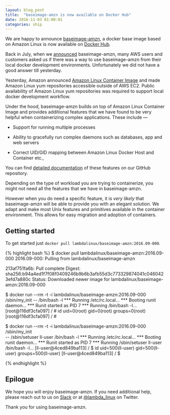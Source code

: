 ```yaml
---
layout: blog_post
title:  "baseimage-amzn is now available on Docker Hub"
date: 2016-11-03 01:00:01
categories: ship
---
```

We are happy to announce [baseimage-amzn](https://github.com/lambda-linux/baseimage-amzn/), a docker base image based on Amazon Linux is now available on [Docker Hub](https://hub.docker.com/r/lambdalinux/baseimage-amzn/).

Back in July, when we [announced](/blog/2016/07/06/baseimage-amzn-docker-base-image/) baseimage-amzn, many AWS users and customers asked us if there was a way to use baseimage-amzn from their local docker development environments. Unfortunately we did not have a good answer till yesterday.

Yesterday, Amazon announced [Amazon Linux Container Image](https://aws.amazon.com/blogs/aws/new-amazon-linux-container-image-for-cloud-and-on-premises-workloads/) and made Amazon Linux yum repositories accessible outside of AWS EC2. Public availability of Amazon Linux yum repositories was required to support local docker development workflow.

Under the hood, baseimage-amzn builds on top of Amazon Linux Container Image and provides additional features that we have found to be very helpful when containerizing complex applications. These include &mdash;

* Support for running multiple processes

* Ability to gracefully run complex daemons such as databases, app and web servers 

* Correct UID/GID mapping between Amazon Linux Docker Host and Container etc.,

You can find [detailed documentation](https://github.com/lambda-linux/baseimage-amzn) of these features on our GitHub repository.

Depending on the type of workload you are trying to containerize, you might not need all the features that we have in baseimage-amzn. 

However when you do need a specific feature, it is _very likely_ that baseimage-amzn will be able to provide you with an elegant solution. We adapt and make most Unix features and primitives available in the container environment. This allows for easy migration and adoption of containers.

## Getting started

To get started just `docker pull lambdalinux/baseimage-amzn:2016.09-000`. 

{% highlight bash %}
$ docker pull lambdalinux/baseimage-amzn:2016.09-000
2016.09-000: Pulling from lambdalinux/baseimage-amzn

213af751fa6b: Pull complete
Digest: sha256:b94a4ed1f7f08f0409246b9b6b3afb55d3c773329874041c0460423efd7a880c
Status: Downloaded newer image for lambdalinux/baseimage-amzn:2016.09-000

$ docker run --rm -t -i lambdalinux/baseimage-amzn:2016.09-000 /sbin/my_init -- /bin/bash -l
*** Running /etc/rc.local...
*** Booting runit daemon...
*** Runit started as PID 7
*** Running /bin/bash -l...
[root@116df3cfa097] / # id
uid=0(root) gid=0(root) groups=0(root)
[root@116df3cfa097] / #

$ docker run --rm -t -i lambdalinux/baseimage-amzn:2016.09-000 /sbin/my_init \
-- /sbin/setuser ll-user /bin/bash -l
*** Running /etc/rc.local...
*** Booting runit daemon...
*** Runit started as PID 7
*** Running /sbin/setuser ll-user /bin/bash -l...
[ll-user@4ced849ba113] / $ id
uid=500(ll-user) gid=500(ll-user) groups=500(ll-user)
[ll-user@4ced849ba113] / $

{% endhighlight %}

## Epilogue

We hope you will enjoy baseimage-amzn. If you need additional help, please reach out to us on [Slack](http://slack.lambda-linux.io/) or at [@lambda_linux](https://twitter.com/lambda_linux) on Twitter.

Thank you for using baseimage-amzn.
